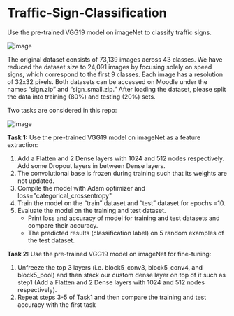 # Traffic-Sign-Classification
Use the pre-trained VGG19 model on imageNet to classify traffic signs. 

![image](https://github.com/user-attachments/assets/a695f9cb-9799-49be-9e4a-44541212ff8e)

The original dataset consists of 73,139 images across 43 classes. We have reduced the dataset size to 24,091 images by focusing solely on speed signs, which correspond to the first 9 classes. Each image has a resolution of 32x32 pixels. Both datasets can be accessed on Moodle under the names “sign.zip” and “sign_small.zip.” After loading the dataset, please split the data into training (80%) and testing (20%) sets.

Two tasks are considered in this repo:

![image](https://github.com/user-attachments/assets/3bbc0544-3b8b-4525-84ee-3557b82d7adc)


**Task 1:** Use the pre-trained VGG19 model on imageNet as a feature extraction:
1. Add a Flatten and 2 Dense layers with 1024 and 512 nodes respectively. Add some Dropout layers in between Dense layers.
2. The convolutional base is frozen during training such that its weights are not updated.
3. Compile the model with Adam optimizer and loss="categorical_crossentropy"
4. Train the model on the “train” dataset and “test” dataset for epochs =10.
5. Evaluate the model on the training and test dataset.
   - Print loss and accuracy of model for training and test datasets and compare their
accuracy.
   - The predicted results (classification label) on 5 random examples of the test dataset.
   
**Task 2:** Use the pre-trained VGG19 model on imageNet for fine-tuning:
1. Unfreeze the top 3 layers (i.e. block5_conv3, block5_conv4, and block5_pool) and then stack our custom dense layer on top of it such as step1 (Add a Flatten and 2 Dense layers with 1024 and 512 nodes respectively).
2. Repeat steps 3-5 of Task1 and then compare the training and test accuracy with the first task
